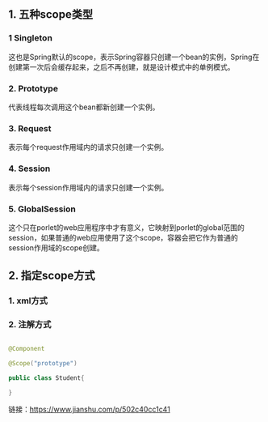 ## 1. 五种scope类型

### 1 Singleton

这也是Spring默认的scope，表示Spring容器只创建一个bean的实例，Spring在创建第一次后会缓存起来，之后不再创建，就是设计模式中的单例模式。

### 2. Prototype

代表线程每次调用这个bean都新创建一个实例。

### 3. Request

表示每个request作用域内的请求只创建一个实例。

### 4. Session

表示每个session作用域内的请求只创建一个实例。

### 5. GlobalSession

这个只在porlet的web应用程序中才有意义，它映射到porlet的global范围的session，如果普通的web应用使用了这个scope，容器会把它作为普通的session作用域的scope创建。



## 2. 指定scope方式

### 1. xml方式

### 2. 注解方式

```java

@Component

@Scope("prototype")

public class Student{

}
```







链接：https://www.jianshu.com/p/502c40cc1c41
